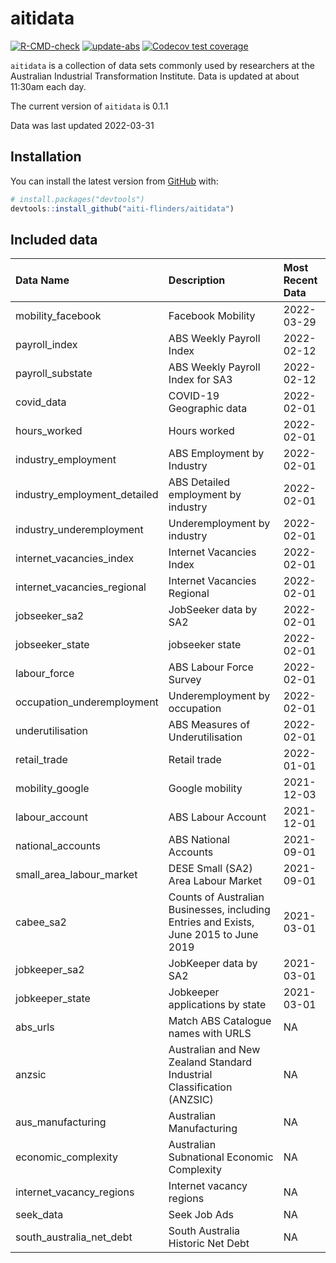 
<!-- README.md is generated from README.Rmd. Please edit that file -->

# aitidata

<!-- badges: start -->

[![R-CMD-check](https://github.com/aiti-flinders/aitidata/actions/workflows/R-CMD-check.yaml/badge.svg?branch=data_prep)](https://github.com/aiti-flinders/aitidata/actions/workflows/R-CMD-check.yaml)
[![update-abs](https://github.com/aiti-flinders/aitidata/workflows/update-abs/badge.svg)](https://github.com/aiti-flinders/aitidata/actions)
[![Codecov test
coverage](https://codecov.io/gh/aiti-flinders/aitidata/branch/master/graph/badge.svg)](https://app.codecov.io/gh/aiti-flinders/aitidata?branch=master)
<!-- badges: end -->

`aitidata` is a collection of data sets commonly used by researchers at
the Australian Industrial Transformation Institute. Data is updated at
about 11:30am each day.

The current version of `aitidata` is 0.1.1

Data was last updated 2022-03-31

## Installation

You can install the latest version from [GitHub](https://github.com/)
with:

``` r
# install.packages("devtools")
devtools::install_github("aiti-flinders/aitidata")
```

## Included data

| Data Name                      | Description                                                                           | Most Recent Data |
| :----------------------------- | :------------------------------------------------------------------------------------ | :--------------- |
| mobility\_facebook             | Facebook Mobility                                                                     | 2022-03-29       |
| payroll\_index                 | ABS Weekly Payroll Index                                                              | 2022-02-12       |
| payroll\_substate              | ABS Weekly Payroll Index for SA3                                                      | 2022-02-12       |
| covid\_data                    | COVID-19 Geographic data                                                              | 2022-02-01       |
| hours\_worked                  | Hours worked                                                                          | 2022-02-01       |
| industry\_employment           | ABS Employment by Industry                                                            | 2022-02-01       |
| industry\_employment\_detailed | ABS Detailed employment by industry                                                   | 2022-02-01       |
| industry\_underemployment      | Underemployment by industry                                                           | 2022-02-01       |
| internet\_vacancies\_index     | Internet Vacancies Index                                                              | 2022-02-01       |
| internet\_vacancies\_regional  | Internet Vacancies Regional                                                           | 2022-02-01       |
| jobseeker\_sa2                 | JobSeeker data by SA2                                                                 | 2022-02-01       |
| jobseeker\_state               | jobseeker state                                                                       | 2022-02-01       |
| labour\_force                  | ABS Labour Force Survey                                                               | 2022-02-01       |
| occupation\_underemployment    | Underemployment by occupation                                                         | 2022-02-01       |
| underutilisation               | ABS Measures of Underutilisation                                                      | 2022-02-01       |
| retail\_trade                  | Retail trade                                                                          | 2022-01-01       |
| mobility\_google               | Google mobility                                                                       | 2021-12-03       |
| labour\_account                | ABS Labour Account                                                                    | 2021-12-01       |
| national\_accounts             | ABS National Accounts                                                                 | 2021-09-01       |
| small\_area\_labour\_market    | DESE Small (SA2) Area Labour Market                                                   | 2021-09-01       |
| cabee\_sa2                     | Counts of Australian Businesses, including Entries and Exists, June 2015 to June 2019 | 2021-03-01       |
| jobkeeper\_sa2                 | JobKeeper data by SA2                                                                 | 2021-03-01       |
| jobkeeper\_state               | Jobkeeper applications by state                                                       | 2021-03-01       |
| abs\_urls                      | Match ABS Catalogue names with URLS                                                   | NA               |
| anzsic                         | Australian and New Zealand Standard Industrial Classification (ANZSIC)                | NA               |
| aus\_manufacturing             | Australian Manufacturing                                                              | NA               |
| economic\_complexity           | Australian Subnational Economic Complexity                                            | NA               |
| internet\_vacancy\_regions     | Internet vacancy regions                                                              | NA               |
| seek\_data                     | Seek Job Ads                                                                          | NA               |
| south\_australia\_net\_debt    | South Australia Historic Net Debt                                                     | NA               |
